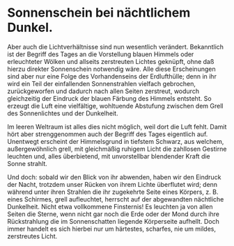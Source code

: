 Sonnenschein bei nächtlichem Dunkel.
====================================

Aber auch die Lichtverhältnisse sind nun wesentlich verändert.
Bekanntlich ist der Begriff des Tages an die Vorstellung blauen
Himmels oder erleuchteter Wölken und allseits zerstreuten Lichtes
geknüpft, ohne daß hierzu direkter Sonnenschein notwendig
wäre. Alle diese Erscheinungen sind aber nur eine Folge des
Vorhandenseins der Erdlufthülle; denn in ihr wird ein Teil der einfallenden
Sonnenstrahlen vielfach gebrochen, zurückgeworfen und
dadurch nach allen Seiten zerstreut, wodurch gleichzeitig der Eindruck
der blauen Färbung des Himmels entsteht. So erzeugt die Luft eine
vielfältige, wohltuende Abstufung zwischen dem Grell des Sonnenlichtes
und der Dunkelheit.

Im leeren Weltraum ist alles dies nicht möglich, weil dort die
Luft fehlt. Damit hört aber strenggenommen auch der Begriff
des Tages eigentlich auf. Unentwegt erscheint der Himmelsgrund
in tiefstem Schwarz, aus welchem, außergewöhnlich grell, mit
gleichmäßig ruhigem Licht die zahllosen Gestirne leuchten und, alles
überbietend, mit unvorstellbar blendender Kraft die Sonne strahlt.

Und doch: sobald wir den Blick von ihr abwenden, haben wir
den Eindruck der Nacht, trotzdem unser Rücken von ihrem Lichte
überflutet wird; denn während unter ihren Strahlen die ihr zugekehrte
Seite eines Körpers, z. B. eines Schirmes, grell aufleuchtet,
herrscht auf der abgewandten nächtliche Dunkelheit. Nicht etwa
vollkommene Finsternis! Es leuchten ja von allen Seiten die Sterne,
wenn nicht gar noch die Erde oder der Mond durch ihre Rückstrahlung
die im Sonnenschatten liegende Körperseite aufhellt.
Doch immer handelt es sich hierbei nur um härtestes, scharfes,
nie um mildes, zerstreutes Licht.

